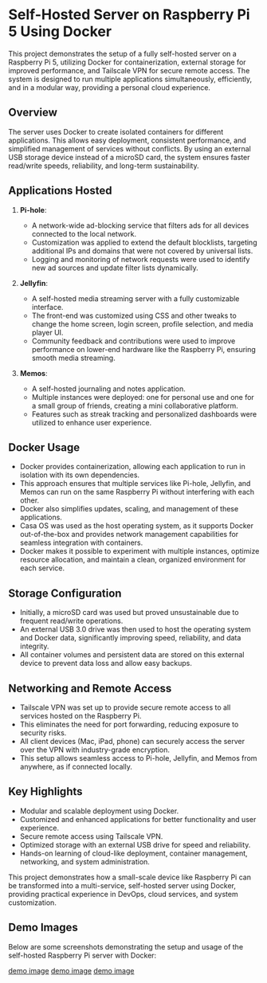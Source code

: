 # Self-Hosted Server on Raspberry Pi 5 Using Docker

This project demonstrates the setup of a fully self-hosted server on a Raspberry Pi 5, utilizing Docker for containerization, external storage for improved performance, and Tailscale VPN for secure remote access. The system is designed to run multiple applications simultaneously, efficiently, and in a modular way, providing a personal cloud experience.

## Overview

The server uses Docker to create isolated containers for different applications. This allows easy deployment, consistent performance, and simplified management of services without conflicts. By using an external USB storage device instead of a microSD card, the system ensures faster read/write speeds, reliability, and long-term sustainability.

## Applications Hosted

1. **Pi-hole**:  
   - A network-wide ad-blocking service that filters ads for all devices connected to the local network.  
   - Customization was applied to extend the default blocklists, targeting additional IPs and domains that were not covered by universal lists.  
   - Logging and monitoring of network requests were used to identify new ad sources and update filter lists dynamically.

2. **Jellyfin**:  
   - A self-hosted media streaming server with a fully customizable interface.  
   - The front-end was customized using CSS and other tweaks to change the home screen, login screen, profile selection, and media player UI.  
   - Community feedback and contributions were used to improve performance on lower-end hardware like the Raspberry Pi, ensuring smooth media streaming.

3. **Memos**:  
   - A self-hosted journaling and notes application.  
   - Multiple instances were deployed: one for personal use and one for a small group of friends, creating a mini collaborative platform.  
   - Features such as streak tracking and personalized dashboards were utilized to enhance user experience.

## Docker Usage

- Docker provides containerization, allowing each application to run in isolation with its own dependencies.  
- This approach ensures that multiple services like Pi-hole, Jellyfin, and Memos can run on the same Raspberry Pi without interfering with each other.  
- Docker also simplifies updates, scaling, and management of these applications.  
- Casa OS was used as the host operating system, as it supports Docker out-of-the-box and provides network management capabilities for seamless integration with containers.  
- Docker makes it possible to experiment with multiple instances, optimize resource allocation, and maintain a clean, organized environment for each service.

## Storage Configuration

- Initially, a microSD card was used but proved unsustainable due to frequent read/write operations.  
- An external USB 3.0 drive was then used to host the operating system and Docker data, significantly improving speed, reliability, and data integrity.  
- All container volumes and persistent data are stored on this external device to prevent data loss and allow easy backups.

## Networking and Remote Access

- Tailscale VPN was set up to provide secure remote access to all services hosted on the Raspberry Pi.  
- This eliminates the need for port forwarding, reducing exposure to security risks.  
- All client devices (Mac, iPad, phone) can securely access the server over the VPN with industry-grade encryption.  
- This setup allows seamless access to Pi-hole, Jellyfin, and Memos from anywhere, as if connected locally.

## Key Highlights

- Modular and scalable deployment using Docker.  
- Customized and enhanced applications for better functionality and user experience.  
- Secure remote access using Tailscale VPN.  
- Optimized storage with an external USB drive for speed and reliability.  
- Hands-on learning of cloud-like deployment, container management, networking, and system administration.

This project demonstrates how a small-scale device like Raspberry Pi can be transformed into a multi-service, self-hosted server using Docker, providing practical experience in DevOps, cloud services, and system customization.


## Demo Images

Below are some screenshots demonstrating the setup and usage of the self-hosted Raspberry Pi server with Docker:

[demo image](https://github.com/user-attachments/assets/9399cd81-b69f-4f5c-8ff0-d9cb615e14b1)
[demo image](https://github.com/user-attachments/assets/7aa2c2e0-a384-4df2-a0b5-b99bcb443a16)
[demo image](https://github.com/user-attachments/assets/0425413f-3c40-47ff-80b3-31d3b2616c3b)
